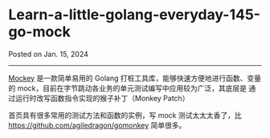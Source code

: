 # Learn-a-little-golang-everyday-145-go-mock

Posted on Jan. 15, 2024

---

[Mockey](https://github.com/bytedance/mockey) 是一款简单易用的 Golang 打桩工具库，能够快速方便地进行函数、变量的 mock，目前在字节跳动各业务的单元测试编写中应用较为广泛，其底层是
通过运行时改写函数指令实现的猴子补丁（Monkey Patch）

首页具有很多常用的测试方法和函数的实例，写 mock 测试太太太香了，比 https://github.com/agiledragon/gomonkey 简单很多。
